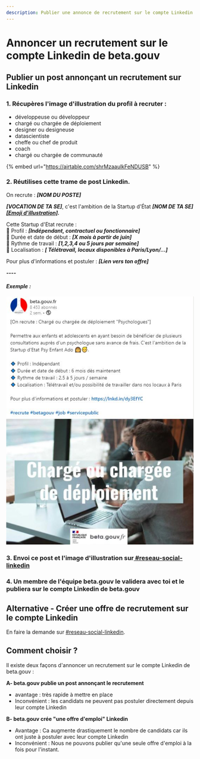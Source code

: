 ```yaml
---
description: Publier une annonce de recrutement sur le compte Linkedin de beta.gouv
---
```


# Annoncer un recrutement sur le compte Linkedin de beta.gouv

## Publier un post annonçant un recrutement sur Linkedin

### 1. Récupères l'image d'illustration du profil à recruter :

* développeuse ou développeur
* chargé ou chargée de déploiement
* designer ou designeuse
* datascientiste
* cheffe ou chef de produit
* coach
* chargé ou chargée de communauté

{% embed url="https://airtable.com/shrMzaaulkFeNDUSB" %}

### 2. Réutilises cette trame de post Linkedin.

On recrute : _**\[NOM DU POSTE\]**_  
  
_**\[VOCATION DE TA SE\]**_, c'est l'ambition de la Startup d'État _**\[NOM DE TA SE\]**_ [_**\[Emoji d'illustration\]**_](https://rocketemoji.co/)_**.**_  
  
Cette Startup d'Etat recrute :  
🔹 Profil : _**\[Indépendant, contractuel ou fonctionnaire\]**_  
🔹 Durée et date de début : _**\[X mois à partir de juin\]**_  
🔹 Rythme de travail : _**\[1,2,3,4 ou 5 jours par semaine\]**_  
🔹 Localisation : _**\[ Télétravail, locaux disponibles à Paris/Lyon/...\]**_  
  
Pour plus d'informations et postuler : _**\[Lien vers ton offre\]**_

_**----**_

#### _Exemple :_

![](../../../.gitbook/assets/testcapture.jpg)

### 3. Envoi ce post et l'image d'illustration sur[ \#reseau-social-linkedin](https://mattermost.incubateur.net/betagouv/channels/tmp-atteindre-20000-followers-linkedin)

### 4. Un membre de l'équipe beta.gouv le validera avec toi et le publiera sur le compte Linkedin de beta.gouv

## Alternative - Créer une offre de recrutement sur le compte Linkedin

En faire la demande sur [ \#reseau-social-linkedin](https://mattermost.incubateur.net/betagouv/channels/tmp-atteindre-20000-followers-linkedin).

## Comment choisir ?

Il existe deux façons d'annoncer un recrutement sur le compte Linkedin de beta.gouv :

**A-  beta.gouv publie un post annonçant le recrutement**

* avantage : très rapide à mettre en place
* Inconvénient : les candidats ne peuvent pas postuler directement depuis leur compte Linkedin

**B- beta.gouv crée "une offre d'emploi" Linkedin**

* Avantage : Ca augmente drastiquement le nombre de candidats car ils ont juste à postuler avec leur compte Linkedin
* Inconvénient : Nous ne pouvons publier qu'une seule offre d'emploi à la fois pour l'instant.

